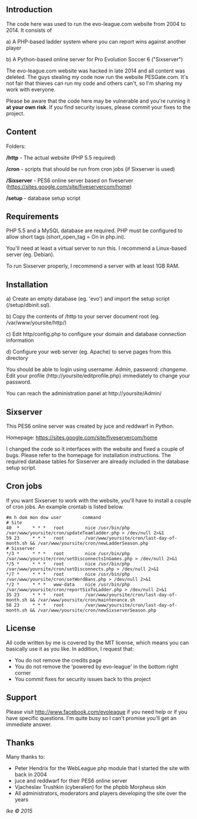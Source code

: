 ## Introduction

The code here was used to run the evo-league.com website from 2004 to 2014. It consists of

a) A PHP-based ladder system where you can report wins against another player

b) A Python-based online server for Pro Evolution Soccer 6 ("Sixserver")

The evo-league.com website was hacked in late 2014 and all content was deleted. The guys stealing my code now run the website PESGate.com. It's not fair that thieves can run my code and others can't, so I'm sharing my work with everyone.

Please be aware that the code here may be vulnerable and you're running it **at your own risk**. If you find security issues, please commit your fixes to the project.


## Content

Folders:

**/http** - The actual website (PHP 5.5 required)

**/cron** - scripts that should be run from cron jobs (if Sixserver is used)

**/Sixserver** - PES6 online server based on fiveserver (https://sites.google.com/site/fiveservercom/home)

**/setup** - database setup script


## Requirements

PHP 5.5 and a MySQL database are required. PHP must be configured to allow short tags (short_open_tag = On in php.ini).

You'll need at least a virtual server to run this. I recommend a Linux-based server (eg. Debian).

To run Sixserver properly, I recommend a server with at least 1GB RAM.



## Installation

a) Create an empty database (eg. 'evo') and import the setup script (/setup/dbinit.sql).

b) Copy the contents of /http to your server document root (eg. /var/www/yoursite/http/)

c) Edit http/config.php to configure your domain and database connection information

d) Configure your web server (eg. Apache) to serve pages from this directory

You should be able to login using username: *Admin*, password: *changeme*. Edit your profile (http://yoursite/editprofile.php) immediately to change your password.

You can reach the administration panel at http://yoursite/Admin/


## Sixserver

This PES6 online server was created by juce and reddwarf in Python.

Homepage: https://sites.google.com/site/fiveservercom/home

I changed the code so it interfaces with the website and fixed a couple of bugs. Please refer to the homepage for installation instructions. The required database tables for Sixserver are already included in the database setup script.


## Cron jobs

If you want Sixserver to work with the website, you'll have to install a couple of cron jobs. An example crontab is listed below.
```
#m h dom mon dow user        command
# Site
40  *     * * *   root        nice /usr/bin/php /var/www/yoursite/cron/updateTeamladder.php > /dev/null 2>&1
59 23     * * *   root        /var/www/yoursite/cron/last-day-of-month.sh && /var/www/yoursite/cron/newLadderSeason.php
# Sixserver
*/3 *     * * *   root        nice /usr/bin/php /var/www/yoursite/cron/setDisconnectsInGames.php > /dev/null 2>&1
*/5 *     * * *   root        nice /usr/bin/php /var/www/yoursite/cron/setDisconnects.php > /dev/null 2>&1
*/7 *     * * *   root        nice /usr/bin/php /var/www/yoursite/cron/setWordBans.php > /dev/null 2>&1
*/2 *     * * *   www-data    nice /usr/bin/php /var/www/yoursite/cron/reportSixToLadder.php > /dev/null 2>&1
35 23     * * *   root        /var/www/yoursite/cron/last-day-of-month.sh && /var/www/yoursite/cron/maintenance.sh
58 23     * * *   root        /var/www/yoursite/cron/last-day-of-month.sh && /var/www/yoursite/cron/newSixserverSeason.php
```

## License

All code written by me is covered by the MIT license, which means you can basically use it as you like. In addition, I request that:

- You do not remove the credits page
- You do not remove the 'powered by evo-league' in the bottom right corner
- You commit fixes for security issues back to this project


## Support

Please visit http://www.facebook.com/evoleague if you need help or if you have specific questions. I'm quite busy so I can't promise you'll get an immediate answer.


## Thanks

Many thanks to:

* Peter Hendrix for the WebLeague php module that I started the site with back in 2004
* juce and reddwarf for their PES6 online server
* Vjacheslav Trushkin (cyberalien) for the phpbb Morpheus skin
* All administrators, moderators and players developing the site over the years

*Ike &copy; 2015*
